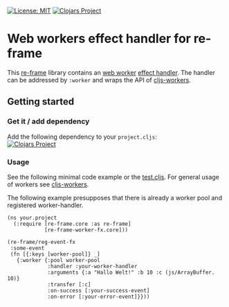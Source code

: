 [![License: MIT](https://img.shields.io/badge/License-MIT-yellow.svg)](https://github.com/jtkDvlp/re-frame-worker-fx/blob/master/LICENSE)
[![Clojars Project](https://img.shields.io/clojars/v/re-frame-worker-fx.svg)](https://clojars.org/re-frame-worker-fx)

# Web workers effect handler for re-frame

This [re-frame](https://github.com/Day8/re-frame) library contains an [web worker](https://developer.mozilla.org/en-US/docs/Web/API/Web_Workers_API/Using_web_workers) [effect handler](https://github.com/Day8/re-frame/tree/develop/docs). The handler can be addressed by `:worker` and wraps the API of [cljs-workers](https://github.com/jtkDvlp/cljs-workers).

## Getting started

### Get it / add dependency

Add the following dependency to your `project.cljs`:<br>
[![Clojars Project](https://img.shields.io/clojars/v/re-frame-worker-fx.svg)](https://clojars.org/re-frame-worker-fx)

### Usage

See the following minimal code example or the [test.cljs](https://github.com/jtkDvlp/re-frame-worker-fx/blob/master/test/re_frame_worker_fx/test.cljs). For general usage of workers see [cljs-workers](https://github.com/jtkDvlp/cljs-workers).

The following example presupposes that there is already a worker pool and registered worker-handler.

```clojurescript
(ns your.project
  (:require [re-frame.core :as re-frame]
            [re-frame-worker-fx.core]))

(re-frame/reg-event-fx
 :some-event
 (fn [{:keys [worker-pool]} _]
   {:worker {:pool worker-pool
             :handler :your-worker-handler
             :arguments {:a "Hallo Welt!" :b 10 :c (js/ArrayBuffer. 10)}
             :transfer [:c]
             :on-success [:your-success-event]
             :on-error [:your-error-event]}}))
```
